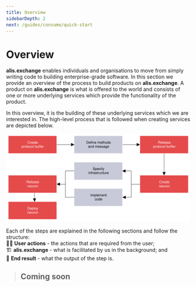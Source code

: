 ```yaml
---
title: Overview
sidebarDepth: 2
next: /guides/consume/quick-start
---
```


# Overview

**alis.exchange** enables individuals and organisations to move from simply writing code to building enterprise-grade software. 
In this section we provide an overview of the process to build products on **alis.exchange**. A product on **alis.exchange** is what is 
offered to the world and consists of one or more underlying services which provide the functionality of the product. 

In this overview, it is the building of these underlying services which we are interested in. The high-level process that is followed
when creating services are depicted below.

![](./img/overview-build-process.svg)

Each of the steps are explained in the following sections and follow the structure:<br>
👨‍💻 **User actions** - the actions that are required from the user;<br>
🏗 **alis.exchange** - what is facilitated by us in the background; and<br>
🚀 **End result** - what the output of the step is.

> ## Coming soon